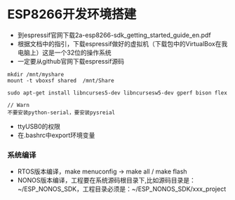 
# ESP8266开发环境搭建

* 到espressif官网下载2a-esp8266-sdk_getting_started_guide_en.pdf
* 根据文档中的指引，下载espressif做好的虚拟机（下载包中的VirtualBox在我电脑上）这是一个32位的操作系统
* 一定要从github官网下载espressif源码

```
mkdir /mnt/myshare
mount -t vboxsf shared  /mnt/Share
```

```
sudo apt-get install libncurses5-dev libncursesw5-dev gperf bison flex

// Warn
不要安装python-serial，要安装pysreial
```

* ttyUSB0的权限
* 在.bashrc中export环境变量



### 系统编译
* RTOS版本编译，make menuconfig -> make all / make flash
* NONOS版本编译，工程要在系统源码根目录下,比如源码目录是：~/ESP_NONOS_SDK，工程目录必须是：~/ESP_NONOS_SDK/xxx_project


